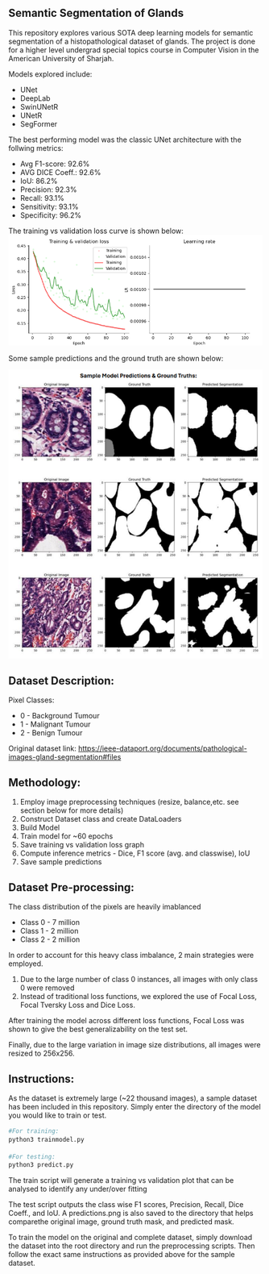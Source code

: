 ## Semantic Segmentation of Glands

This repository explores various SOTA deep learning models for semantic segmentation of a histopathological dataset of glands. The project is done for a higher level undergrad special topics course in Computer Vision in the American University of Sharjah.

Models explored include:
- UNet
- DeepLab
- SwinUNetR
- UNetR
- SegFormer

The best performing model was the classic UNet architecture with the follwing metrics:

- Avg F1-score: 92.6%
- AVG DICE Coeff.: 92.6%
- IoU: 86.2%
- Precision: 92.3%
- Recall: 93.1%
- Sensitivity: 93.1%
- Specificity: 96.2%



The training vs validation loss curve is shown below:
![Train vs Validation Loss Plot](train_val_plot.png)


Some sample predictions and the ground truth are shown below:

![Predicted vs ORiginal Samples](predictions.png)
## Dataset Description:

Pixel Classes:

- 0 - Background Tumour
- 1 - Malignant Tumour
- 2 - Benign Tumour

Original dataset link: https://ieee-dataport.org/documents/pathological-images-gland-segmentation#files

## Methodology:
1. Employ image preprocessing techniques (resize, balance,etc. see section below for more details)
2. Construct Dataset class and create DataLoaders
3. Build Model
3. Train model for ~60 epochs
4. Save training vs validation loss graph
5. Compute inference metrics - Dice, F1 score (avg. and classwise), IoU
6. Save sample predictions


## Dataset Pre-processing:
The class distribution of the pixels are heavily imablanced
- Class 0 - 7 million
- Class 1 - 2 million
- Class 2 - 2 million

In order to account for this heavy class imbalance, 2 main strategies were employed.
1. Due to the large number of class 0 instances, all images with only class 0 were removed
2. Instead of traditional loss functions, we explored the use of Focal Loss, Focal Tversky Loss and Dice Loss.

After training the model across different loss functions, Focal Loss was shown to give the best generalizability on the test set.

Finally, due to the large variation in image size distributions, all images were resized to 256x256.

## Instructions:

As the dataset is extremely large (~22 thousand images), a sample dataset has been included in this repository. 
Simply enter the directory of the model you would like to train or test.

``` Bash
#For training:
python3 trainmodel.py

#For testing:
python3 predict.py
```

The train script will generate a training vs validation plot that can be analysed to identify any under/over fitting

The test script outputs the class wise F1 scores, Precision, Recall, Dice Coeff., and IoU.
A predictions.png is also saved to the directory that helps comparethe original image, ground truth mask, and predicted mask.

To train the model on the original and complete dataset, simply download the dataset into the root directory and run the preprocessing scripts.
Then follow the exact same instructions as provided above for the sample dataset.

